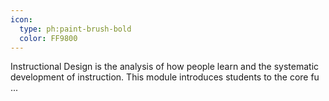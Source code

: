 ```yaml
---
icon:
  type: ph:paint-brush-bold
  color: FF9800
---
```


Instructional Design is the analysis of how people learn and the systematic development of instruction. This module introduces students to the core fu ... 
